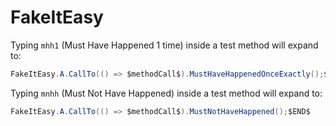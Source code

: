 # FakeItEasy

Typing `mhh1` (Must Have Happened 1 time) inside a test method will expand to:

```csharp
FakeItEasy.A.CallTo(() => $methodCall$).MustHaveHappenedOnceExactly();$END$
```

Typing `mnhh` (Must Not Have Happened) inside a test method will expand to:

```csharp
FakeItEasy.A.CallTo(() => $methodCall$).MustNotHaveHappened();$END$
```
